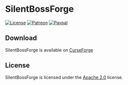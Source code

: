 # SilentBossForge

[![License](https://lxgaming.github.io/resources/badges/License-Apache%202.0-blue.svg)](https://www.apache.org/licenses/LICENSE-2.0)
[![Patreon](https://lxgaming.github.io/resources/badges/Patreon-donate-yellow.svg)](https://www.patreon.com/lxgaming)
[![Paypal](https://lxgaming.github.io/resources/badges/Paypal-donate-yellow.svg)](https://www.paypal.com/cgi-bin/webscr?cmd=_s-xclick&hosted_button_id=CZUUA6LE7YS44&item_name=SilentBossForge+(from+GitHub.com))

## Download
SilentBossForge is available on [CurseForge](https://minecraft.curseforge.com/projects/silentboss)

## License
SilentBossForge is licensed under the [Apache 2.0](https://www.apache.org/licenses/LICENSE-2.0) license.
